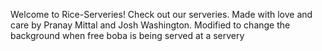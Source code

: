 Welcome to Rice-Serveries! Check out our serveries.
Made with love and care by Pranay Mittal and Josh Washington.
Modified to change the background when free boba is being served at a servery
